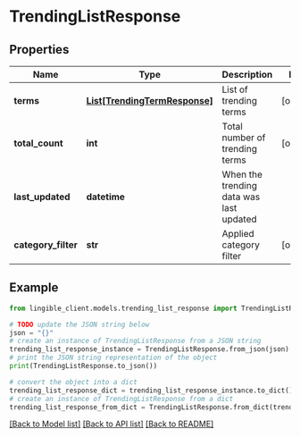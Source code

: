 # TrendingListResponse


## Properties

Name | Type | Description | Notes
------------ | ------------- | ------------- | -------------
**terms** | [**List[TrendingTermResponse]**](TrendingTermResponse.md) | List of trending terms | [optional]
**total_count** | **int** | Total number of trending terms | [optional]
**last_updated** | **datetime** | When the trending data was last updated |
**category_filter** | **str** | Applied category filter | [optional]

## Example

```python
from lingible_client.models.trending_list_response import TrendingListResponse

# TODO update the JSON string below
json = "{}"
# create an instance of TrendingListResponse from a JSON string
trending_list_response_instance = TrendingListResponse.from_json(json)
# print the JSON string representation of the object
print(TrendingListResponse.to_json())

# convert the object into a dict
trending_list_response_dict = trending_list_response_instance.to_dict()
# create an instance of TrendingListResponse from a dict
trending_list_response_from_dict = TrendingListResponse.from_dict(trending_list_response_dict)
```
[[Back to Model list]](../README.md#documentation-for-models) [[Back to API list]](../README.md#documentation-for-api-endpoints) [[Back to README]](../README.md)
